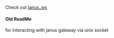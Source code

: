 Check out [janus_ws](https://github.com/syfgkjasdkn/janus_ws)


#### Old ReadMe

for interacting with janus gateway via unix socket
